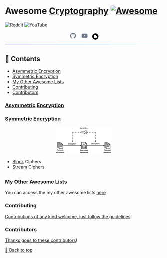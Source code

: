 # Awesome [Cryptography](https://en.wikipedia.org/wiki/Cryptography) [![Awesome](https://awesome.re/badge.svg)](https://awesome.re) 
[![Reddit](https://img.shields.io/badge/Reddit-FF4500?style=for-the-badge&logo=reddit&logoColor=white)](https://www.reddit.com/r/cryptography/)
[![YouTube](https://img.shields.io/badge/YouTube-%23FF0000.svg?style=for-the-badge&logo=YouTube&logoColor=white)](https://youtube.com/playlist?list=PL9V4Zu3RroiVdyUOqhzwYChtTg6KDFDWy&si=ekK8NEQftLSlZZNL)
<p align="center">
    <a href="https://github.com/cybersecurity-dev/"><img height="25" src="https://github.com/cybersecurity-dev/cybersecurity-dev/blob/main/assets/github.svg" alt="GitHub"></a>
    &nbsp;
    <a href="https://www.youtube.com/@CyberThreatDefence"><img height="25" src="https://github.com/cybersecurity-dev/cybersecurity-dev/blob/main/assets/youtube.svg" alt="YouTube"></a>
    &nbsp;
    <a href="https://cyberthreatdefence.com/my_awesome_lists"><img height="20" src="https://github.com/cybersecurity-dev/cybersecurity-dev/blob/main/assets/blog.svg" alt="My Awesome Lists"></a>
    <img src="https://github.com/cybersecurity-dev/cybersecurity-dev/blob/main/assets/bar.gif">
</p>

## 📖 Contents
- [Asymmetric Encryption](#asymmetric-encryption)
- [Symmetric Encryption](#symmetric-encryption)
- [My Other Awesome Lists](#my-other-awesome-lists)
- [Contributing](#contributing)
- [Contributors](#contributors)


### [Asymmetric](https://www.ibm.com/think/topics/asymmetric-encryption) [Encryption](https://en.wikipedia.org/wiki/Public-key_cryptography)


### [Symmetric](https://www.ibm.com/think/topics/symmetric-encryption) [Encryption](https://en.wikipedia.org/wiki/Symmetric-key_algorithm)
<p align="center">
  <img width="35%" src="https://github.com/cybersecurity-dev/cybersecurity-dev/blob/main/assets/symmetric_encryption.svg" />
</p>

- [Block](https://en.wikipedia.org/wiki/Block_cipher) Ciphers
- [Stream](https://en.wikipedia.org/wiki/Stream_cipher) Ciphers

## 

### My Other Awesome Lists
You can access the my other awesome lists [here](https://cyberthreatdefence.com/my_awesome_lists)

### Contributing
[Contributions of any kind welcome, just follow the guidelines](contributing.md)!

### Contributors
[Thanks goes to these contributors](https://github.com/cybersecurity-dev/awesome-cryptography/graphs/contributors)!

[🔼 Back to top](#awesome-cryptography-)
